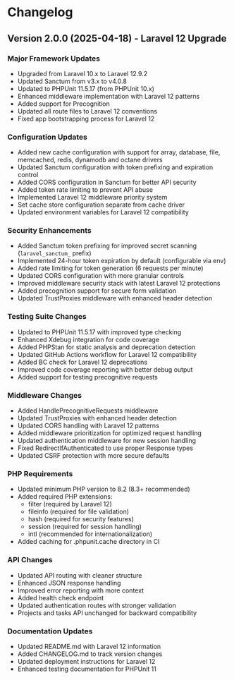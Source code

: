 # Changelog

## Version 2.0.0 (2025-04-18) - Laravel 12 Upgrade

### Major Framework Updates
- Upgraded from Laravel 10.x to Laravel 12.9.2
- Updated Sanctum from v3.x to v4.0.8
- Updated to PHPUnit 11.5.17 (from PHPUnit 10.x)
- Enhanced middleware implementation with Laravel 12 patterns
- Added support for Precognition
- Updated all route files to Laravel 12 conventions
- Fixed app bootstrapping process for Laravel 12

### Configuration Updates
- Added new cache configuration with support for array, database, file, memcached, redis, dynamodb and octane drivers
- Updated Sanctum configuration with token prefixing and expiration control
- Added CORS configuration in Sanctum for better API security
- Added token rate limiting to prevent API abuse
- Implemented Laravel 12 middleware priority system
- Set cache store configuration separate from cache driver
- Updated environment variables for Laravel 12 compatibility

### Security Enhancements
- Added Sanctum token prefixing for improved secret scanning (`laravel_sanctum_` prefix)
- Implemented 24-hour token expiration by default (configurable via env)
- Added rate limiting for token generation (6 requests per minute)
- Updated CORS configuration with more granular controls
- Improved middleware security stack with latest Laravel 12 protections
- Added precognition support for secure form validation
- Updated TrustProxies middleware with enhanced header detection

### Testing Suite Changes
- Updated to PHPUnit 11.5.17 with improved type checking
- Enhanced Xdebug integration for code coverage
- Added PHPStan for static analysis and deprecation detection
- Updated GitHub Actions workflow for Laravel 12 compatibility
- Added BC check for Laravel 12 deprecations
- Improved code coverage reporting with better debug output
- Added support for testing precognitive requests

### Middleware Changes
- Added HandlePrecognitiveRequests middleware
- Updated TrustProxies with enhanced header detection
- Updated CORS handling with Laravel 12 patterns
- Added middleware prioritization for optimized request handling
- Updated authentication middleware for new session handling
- Fixed RedirectIfAuthenticated to use proper Response types
- Updated CSRF protection with more secure defaults

### PHP Requirements
- Updated minimum PHP version to 8.2 (8.3+ recommended)
- Added required PHP extensions:
  - filter (required by Laravel 12)
  - fileinfo (required for file validation)
  - hash (required for security features)
  - session (required for session handling)
  - intl (recommended for internationalization)
- Added caching for .phpunit.cache directory in CI

### API Changes
- Updated API routing with cleaner structure
- Enhanced JSON response handling
- Improved error reporting with more context
- Added health check endpoint
- Updated authentication routes with stronger validation
- Projects and tasks API unchanged for backward compatibility

### Documentation Updates
- Updated README.md with Laravel 12 information
- Added CHANGELOG.md to track version changes
- Updated deployment instructions for Laravel 12
- Enhanced testing documentation for PHPUnit 11

